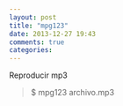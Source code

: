 ```yaml
---
layout: post
title: "mpg123"
date: 2013-12-27 19:43
comments: true
categories: 
---
```

Reproducir mp3

>$ mpg123 archivo.mp3

